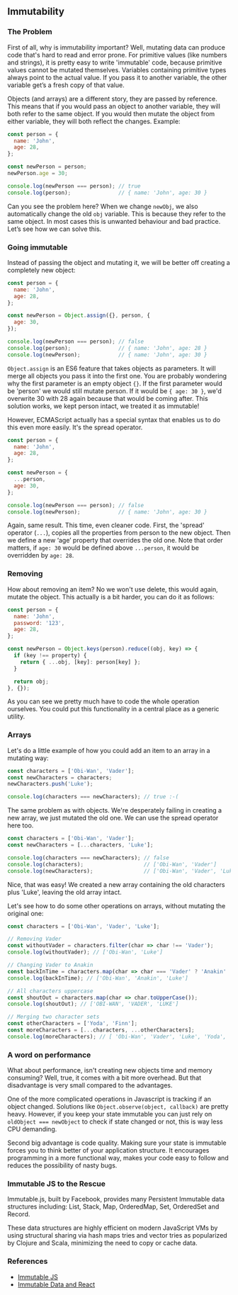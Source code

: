 
## Immutability

### The Problem

First of all, why is immutability important? Well, mutating data can produce code that's hard to read and error prone. For primitive values (like numbers and strings), it is pretty easy to write 'immutable' code, because primitive values cannot be mutated themselves. Variables containing primitive types always point to the actual value. If you pass it to another variable, the other variable get’s a fresh copy of that value.

Objects (and arrays) are a different story, they are passed by reference. This means that if you would pass an object to another variable, they will both refer to the same object. If you would then mutate the object from either variable, they will both reflect the changes. Example:

```javascript
const person = {
  name: 'John',
  age: 28,
};

const newPerson = person;
newPerson.age = 30;

console.log(newPerson === person); // true
console.log(person);               // { name: 'John', age: 30 }
```

Can you see the problem here? When we change `newObj`, we also automatically change the old `obj` variable. This is because they refer to the same object. In most cases this is unwanted behaviour and bad practice. Let’s see how we can solve this.

### Going immutable

Instead of passing the object and mutating it, we will be better off creating a completely new object:

```javascript
const person = {
  name: 'John',
  age: 28,
};

const newPerson = Object.assign({}, person, {
  age: 30,
});

console.log(newPerson === person); // false
console.log(person);               // { name: 'John', age: 28 }
console.log(newPerson);            // { name: 'John', age: 30 }
```

`Object.assign` is an ES6 feature that takes objects as parameters. It will merge all objects you pass it into the first one. You are probably wondering why the first parameter is an empty object `{}`. If the first parameter would be 'person' we would still mutate person. If it would be `{ age: 30 }`, we'd overwrite 30 with 28 again because that would be coming after. This solution works, we kept person intact, we treated it as immutable!

However, ECMAScript actually has a special syntax that enables us to do this even more easily. It's the spread operator.

```javascript
const person = {
  name: 'John',
  age: 28,
};

const newPerson = {
  ...person,
  age: 30,
};

console.log(newPerson === person); // false
console.log(newPerson);            // { name: 'John', age: 30 }
```

Again, same result. This time, even cleaner code. First, the 'spread' operator (`...`), copies all the properties from person to the new object. Then we define a new ‘age’ property that overrides the old one. Note that order matters, if `age: 30` would be defined above `...person`, it would be overridden by `age: 28`.

### Removing

How about removing an item? No we won't use delete, this would again, mutate the object. This actually is a bit harder, you can do it as follows:

```javascript
const person = {
  name: 'John',
  password: '123',
  age: 28,
};

const newPerson = Object.keys(person).reduce((obj, key) => {
  if (key !== property) {
    return { ...obj, [key]: person[key] };
  }

  return obj;
}, {});
```

As you can see we pretty much have to code the whole operation ourselves. You could put this functionality in a central place as a generic utility.

### Arrays

Let's do a little example of how you could add an item to an array in a mutating way:

```javascript
const characters = ['Obi-Wan', 'Vader'];
const newCharacters = characters;
newCharacters.push('Luke');

console.log(characters === newCharacters); // true :-(
```

The same problem as with objects. We're desperately failing in creating a new array, we just mutated the old one. We can use the spread operator here too.

```javascript
const characters = ['Obi-Wan', 'Vader'];
const newCharacters = [...characters, 'Luke'];

console.log(characters === newCharacters); // false
console.log(characters);                   // ['Obi-Wan', 'Vader']
console.log(newCharacters);                // ['Obi-Wan', 'Vader', 'Luke']
```
Nice, that was easy! We created a new array containing the old characters plus 'Luke', leaving the old array intact.

Let's see how to do some other operations on arrays, without mutating the original one:

```javascript
const characters = ['Obi-Wan', 'Vader', 'Luke'];

// Removing Vader
const withoutVader = characters.filter(char => char !== 'Vader');
console.log(withoutVader); // ['Obi-Wan', 'Luke']

// Changing Vader to Anakin
const backInTime = characters.map(char => char === 'Vader' ? 'Anakin' : char);
console.log(backInTime); // ['Obi-Wan', 'Anakin', 'Luke']

// All characters uppercase
const shoutOut = characters.map(char => char.toUpperCase());
console.log(shoutOut); // ['OBI-WAN', 'VADER', 'LUKE']

// Merging two character sets
const otherCharacters = ['Yoda', 'Finn'];
const moreCharacters = [...characters, ...otherCharacters];
console.log(moreCharacters); // [ 'Obi-Wan', 'Vader', 'Luke', 'Yoda', 'Finn' ]
```

### A word on performance

What about performance, isn't creating new objects time and memory consuming? Well, true, it comes with a bit more overhead. But that disadvantage is very small compared to the advantages.

One of the more complicated operations in Javascript is tracking if an object changed. Solutions like `Object.observe(object, callback)` are pretty heavy. However, if you keep your state immutable you can just rely on `oldObject === newObject` to check if state changed or not, this is way less CPU demanding.

Second big advantage is code quality. Making sure your state is immutable forces you to think better of your application structure. It encourages programming in a more functional way, makes your code easy to follow and reduces the possibility of nasty bugs.

### Immutable JS to the Rescue

Immutable.js, built by Facebook, provides many Persistent Immutable data structures including: List, Stack, Map, OrderedMap, Set, OrderedSet and Record.

These data structures are highly efficient on modern JavaScript VMs by using structural sharing via hash maps tries and vector tries as popularized by Clojure and Scala, minimizing the need to copy or cache data.

### References

- [Immutable JS](https://facebook.github.io/immutable-js/)
- [Immutable Data and React](https://www.youtube.com/watch?v=I7IdS-PbEgI&feature=youtu.be)
